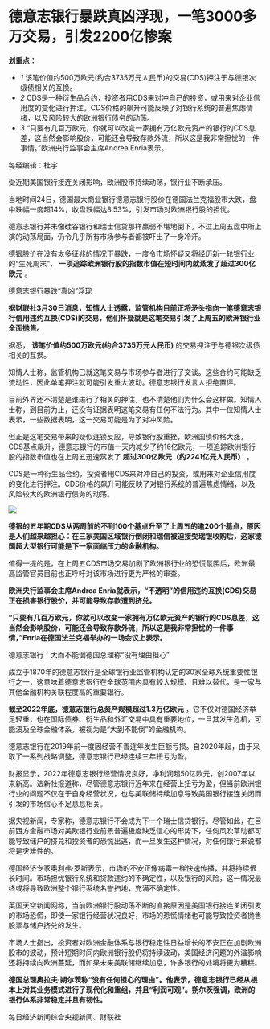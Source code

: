 # 德意志银行暴跌真凶浮现，一笔3000多万交易，引发2200亿惨案

**划重点：**

  * _1_ 该笔价值约500万欧元(约合3735万元人民币)的交易(CDS)押注于与德银次级债相关的互换。
  * _2_ CDS是一种衍生品合约，投资者用CDS来对冲自己的投资，或用来对企业信用度的变化进行押注。CDS价格的飙升可能反映了对银行系统的普遍焦虑情绪，以及风险较大的欧洲银行债务的动荡。
  * _3_ “只要有几百万欧元，你就可以改变一家拥有万亿欧元资产的银行的CDS息差，这当然会影响股价，可能还会导致存款外流，所以这是我非常担忧的一件事情。”欧洲央行监事会主席Andrea Enria表示。

每经编辑：杜宇

受近期美国银行接连关闭影响，欧洲股市持续动荡，银行业不断承压。

当地时间24日，德国最大商业银行德意志银行股价在德国法兰克福股市大跌，盘中跌幅一度超14%，收盘跌幅达8.53%，引发市场对欧洲银行股的担忧。

德意志银行并未像硅谷银行和瑞士信贷那样羸弱不堪地倒下，不过上周五盘中所上演的动荡局面，仍令几乎所有市场参与者都被吓出了一身冷汗。

德银股价在没有太多征兆的情况下暴跌，一度令市场怀疑又将经历新一轮银行业的“生死周末”，
**一项追踪欧洲银行股的指数市值在短时间内就蒸发了超过300亿欧元** 。

德意志银行暴跌“真凶”浮现

**据财联社3月30日消息，知情人士透露，监管机构目前正将矛头指向一笔德意志银行信用违约互换(CDS)的交易，他们怀疑就是这笔交易引发了上周五的欧洲银行业全面抛售。**

据悉， **该笔价值约500万欧元(约合3735万元人民币)** 的交易押注于与德银次级债相关的互换。

知情人士称，监管机构已就这笔交易与市场参与者进行了交谈。这些合约可能缺乏流动性，因此单笔押注就可能引发重大波动。德意志银行发言人拒绝置评。

目前外界还不清楚是谁进行了相关的押注，也不清楚他们为什么会这样做。知情人士称，到目前为止，还没有证据表明这笔交易有任何不法行为。其中一位知情人士表示，一些数据表明，这一交易可能是为了对冲风险。

但正是这笔交易带来的疑似连锁反应，导致银行股重挫，欧洲国债价格大涨，CDS基点飙升，德意志银行的市值一天内减少了约16亿欧元，一项追踪欧洲银行股的指数市值也在上周五迅速蒸发了
**超过300亿欧元（约2241亿元人民币）** 。

CDS是一种衍生品合约，投资者用CDS来对冲自己的投资，或用来对企业信用度的变化进行押注。CDS价格的飙升可能反映了对银行系统的普遍焦虑情绪，以及风险较大的欧洲银行债务的动荡。

![](https://inews.gtimg.com/news_bt/OFQLLjsmDAWPpheJtuIn9yu8C5WURbzX-6cOYitZXTWAgAA/1000)

**德银的五年期CDS从两周前的不到100个基点升至了上周五的逾200个基点，原因是人们越来越担心：在三家美国区域银行倒闭和瑞信被迫接受瑞银收购后，这家德国超大型银行可能是下一家面临压力的金融机构。**

值得一提的是，在上周五CDS市场交易加剧了欧洲银行业的恐慌氛围后，欧洲最高监管官员目前也正呼吁对该市场进行更为严格的审查。

**欧洲央行监事会主席Andrea Enria就表示，“不透明”的信用违约互换(CDS)交易正在损害银行股价，并可能导致存款遭到挤兑。**

**“只要有几百万欧元，你就可以改变一家拥有万亿欧元资产的银行的CDS息差，这当然会影响股价，可能还会导致存款外流，所以这是我非常担忧的一件事情，”Enria在德国法兰克福举办的一场会议上表示。**

德意志银行：大而不能倒德国总理称“没有理由担心”

成立于1870年的德意志银行是全球银行业监管机构认定的30家全球系统重要性银行之一，这意味着德意志银行在全球范围内具有较大规模、且难以替代，是一家与其他金融机构关联程度高的重要银行。

**截至2022年底，德意志银行总资产规模超过1.3万亿欧元**
，它不仅对德国经济举足轻重，也在国际债券、衍生品和外汇交易中具有重要地位，一旦其发生危机，可能波及全球金融体系，被视为是“大到不能倒”的金融机构。

德意志银行在2019年前一度因经营不善连年发生巨额亏损。自2020年起，由于采取了一系列战略调整，德意志银行已经连续三年扭亏为盈。

财报显示，2022年德意志银行经营情况良好，净利润超50亿欧元，创2007年以来新高。法新社报道称，尽管德意志银行近年来在经营上扭亏为盈，但当前欧洲银行业的问题不仅在于自身经营状况，也与美联储持续加息导致美国银行接连关闭而引发的市场信心不足息息相关。

据央视新闻，专家称，德意志银行不会成为下一个瑞士信贷银行。尽管如此，在目前西方金融市场对美欧银行业前景普遍极度缺乏信心的形势下，任何风吹草动都可能导致储户的挤兑和投资者的恐慌出逃，而一旦发生这种情况，对任何银行来说都将是灾难性的。

德国经济专家奥利弗·罗斯表示，市场的不安正像病毒一样快速传播，并将持续很长时间。市场担忧银行系统和贷款违约的不确定性，以及银行的风险，这一情况最终或将导致欧洲整个银行系统名誉扫地，充满不确定性。

英国天空新闻网称，当前欧洲银行股动荡不断的直接原因是美国银行接连关闭引发的市场恐慌，即使一家银行经营状况良好，市场的恐慌情绪也可能导致投资者抛售股票与储户挤兑的发生。

市场人士指出，投资者对欧洲金融体系与银行稳定性日益增长的不安正在加剧欧洲股市的波动，预计短期时间内欧洲银行股仍将持续波动，美国经济问题的外溢影响还将持续向欧洲蔓延，而如果未来美联储继续加息，许多银行的处境将更为糟糕。

**德国总理奥拉夫·朔尔茨称“没有任何担心的理由”。他表示，德意志银行已经从根本上对其业务模式进行了现代化和重组，并且“利润可观”。朔尔茨强调，欧洲的银行体系非常稳定并且有韧性。**

每日经济新闻综合央视新闻、财联社

